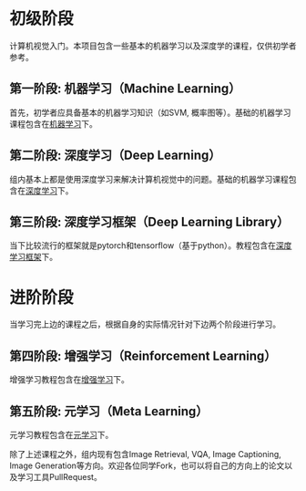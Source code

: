 # 初级阶段
计算机视觉入门。本项目包含一些基本的机器学习以及深度学的课程，仅供初学者参考。
## 第一阶段: 机器学习（Machine Learning）
首先，初学者应具备基本的机器学习知识（如SVM, 概率图等）。基础的机器学习课程包含在[机器学习](https://github.com/gyy8426/Computer_Vision_primer/blob/master/Stage_1-%E6%9C%BA%E5%99%A8%E5%AD%A6%E4%B9%A0.md)下。
## 第二阶段: 深度学习（Deep Learning）
组内基本上都是使用深度学习来解决计算机视觉中的问题。基础的机器学习课程包含在[深度学习](https://github.com/gyy8426/Computer_Vision_primer/blob/master/Stage_2-%E6%B7%B1%E5%BA%A6%E5%AD%A6%E4%B9%A0.md)下。
## 第三阶段: 深度学习框架（Deep Learning Library）
当下比较流行的框架就是pytorch和tensorflow（基于python）。教程包含在[深度学习框架](https://github.com/gyy8426/Computer_Vision_primer/blob/master/Stage_3-%E6%B7%B1%E5%BA%A6%E5%AD%A6%E4%B9%A0%E6%A1%86%E6%9E%B6.md)下。

# 进阶阶段
当学习完上边的课程之后，根据自身的实际情况针对下边两个阶段进行学习。
## 第四阶段: 增强学习（Reinforcement Learning）
增强学习教程包含在[增强学习](https://github.com/gyy8426/Computer_Vision_primer/blob/master/Stage_4-%E5%A2%9E%E5%BC%BA%E5%AD%A6%E4%B9%A0.md)下。
## 第五阶段: 元学习（Meta Learning）
元学习教程包含在[元学习](https://github.com/gyy8426/Computer_Vision_primer/blob/master/Stage_5-%E5%85%83%E5%AD%A6%E4%B9%A0.md)下。

除了上述课程之外，组内现有包含Image Retrieval, VQA, Image Captioning, Image Generation等方向。欢迎各位同学Fork，也可以将自己的方向上的论文以及学习工具PullRequest。
